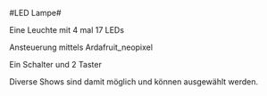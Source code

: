 #LED Lampe#

Eine Leuchte mit 4 mal 17 LEDs

Ansteuerung mittels Ardafruit_neopixel

Ein Schalter und 2 Taster

Diverse Shows sind damit möglich und können ausgewählt werden.
